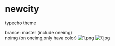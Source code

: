 # newcity
 typecho  theme
 
 brance: master  (include oneimg)<br>
	noimg    (on oneimg,only hava color)
<img src="https://ooo.0o0.ooo/2016/09/01/57c8426deeb53.png" alt="1.png" />
<img src="https://ooo.0o0.ooo/2016/09/01/57c842e4b65ae.jpg" alt="7.jpg"  />

